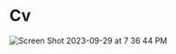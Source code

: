 # Cv

![Screen Shot 2023-09-29 at 7 36 44 PM](https://github.com/juancasas1996/Cvs/assets/67381908/a2ba5427-5fdc-4ca7-9446-8d231bc3c3e0)
